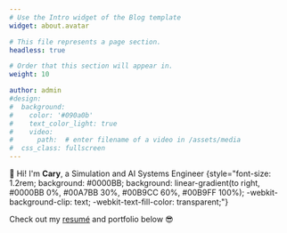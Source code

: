 ```yaml
---
# Use the Intro widget of the Blog template
widget: about.avatar

# This file represents a page section.
headless: true

# Order that this section will appear in.
weight: 10

author: admin
#design:
#  background:
#    color: '#090a0b'
#    text_color_light: true
#    video:
#      path:  # enter filename of a video in /assets/media
#  css_class: fullscreen
---
```


👋 Hi! I'm **Cary**, a Simulation and AI Systems Engineer
{style="font-size: 1.2rem; background: #0000BB; background: linear-gradient(to right, #0000BB 0%, #00A7BB 30%, #00B9CC 60%, #00B9FF 100%); -webkit-background-clip: text; -webkit-text-fill-color: transparent;"}

Check out my [resumé](/about/) and portfolio below 😎
